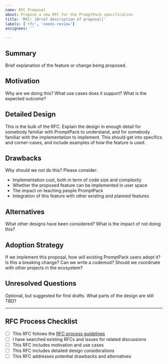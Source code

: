 ```yaml
---
name: RFC Proposal
about: Propose a new RFC for the PromptPack specification
title: 'RFC: [Brief description of proposal]'
labels: ['rfc', 'needs-review']
assignees: ''

---
```


## Summary

Brief explanation of the feature or change being proposed.

## Motivation

Why are we doing this? What use cases does it support? What is the expected outcome?

## Detailed Design

This is the bulk of the RFC. Explain the design in enough detail for somebody familiar with PromptPack to understand, and for somebody familiar with the implementation to implement. This should get into specifics and corner-cases, and include examples of how the feature is used.

## Drawbacks

Why should we *not* do this? Please consider:
- Implementation cost, both in term of code size and complexity
- Whether the proposed feature can be implemented in user space
- The impact on teaching people PromptPack
- Integration of this feature with other existing and planned features

## Alternatives

What other designs have been considered? What is the impact of not doing this?

## Adoption Strategy

If we implement this proposal, how will existing PromptPack users adopt it? Is this a breaking change? Can we write a codemod? Should we coordinate with other projects in the ecosystem?

## Unresolved Questions

Optional, but suggested for first drafts. What parts of the design are still TBD?

---

## RFC Process Checklist

- [ ] This RFC follows the [RFC process guidelines](https://promptpack.org/docs/processes/rfc-process)
- [ ] I have searched existing RFCs and issues for related discussions
- [ ] This RFC includes motivation and use cases
- [ ] This RFC includes detailed design considerations
- [ ] This RFC addresses potential drawbacks and alternatives